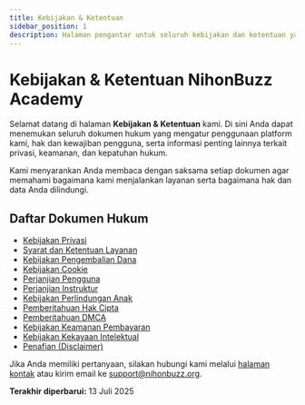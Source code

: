 ```yaml
---
title: Kebijakan & Ketentuan
sidebar_position: 1
description: Halaman pengantar untuk seluruh kebijakan dan ketentuan yang berlaku di platform kami.
---
```


# Kebijakan & Ketentuan NihonBuzz Academy

Selamat datang di halaman **Kebijakan & Ketentuan** kami. Di sini Anda dapat menemukan seluruh dokumen hukum yang mengatur penggunaan platform kami, hak dan kewajiban pengguna, serta informasi penting lainnya terkait privasi, keamanan, dan kepatuhan hukum.

Kami menyarankan Anda membaca dengan saksama setiap dokumen agar memahami bagaimana kami menjalankan layanan serta bagaimana hak dan data Anda dilindungi.

## Daftar Dokumen Hukum

- [Kebijakan Privasi](/legal/privacy-policy)
- [Syarat dan Ketentuan Layanan](/legal/terms-of-service)
- [Kebijakan Pengembalian Dana](/legal/refund-policy)
- [Kebijakan Cookie](/legal/cookie-policy)
- [Perjanjian Pengguna](/legal/user-agreement)
- [Perjanjian Instruktur](/legal/instructor-agreement)
- [Kebijakan Perlindungan Anak](/legal/child-protection-policy)
- [Pemberitahuan Hak Cipta](/legal/copyright-notice)
- [Pemberitahuan DMCA](/legal/dmca-notice)
- [Kebijakan Keamanan Pembayaran](/legal/payment-security-policy)
- [Kebijakan Kekayaan Intelektual](/legal/intellectual-property)
- [Penafian (Disclaimer)](/legal/disclaimer)

Jika Anda memiliki pertanyaan, silakan hubungi kami melalui [halaman kontak](/hubungi-kami) atau kirim email ke [support@nihonbuzz.org](mailto:support@nihonbuzz.org).

**Terakhir diperbarui:** 13 Juli 2025
